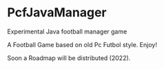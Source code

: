 # PcfJavaManager
Experimental Java football manager game

A Football Game based on old Pc Futbol style. Enjoy!

Soon a Roadmap will be distributed (2022).
